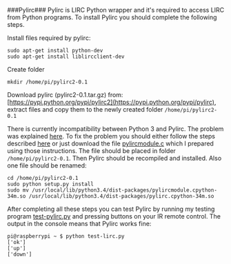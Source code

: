 ###Pylirc###
Pylirc is LIRC Python wrapper and it's required to access LIRC from Python programs. To install Pylirc you should complete the following steps.

Install files required by pylirc:
```
sudo apt-get install python-dev
sudo apt-get install liblircclient-dev
```
Create folder
```
mkdir /home/pi/pylirc2-0.1
```
Download pylirc (pylirc2-0.1.tar.gz) from: [https://pypi.python.org/pypi/pylirc2](https://pypi.python.org/pypi/pylirc), extract files and copy them to the newly created folder ```/home/pi/pylirc2-0.1```

There is currently incompatibility between Python 3 and Pylirc. The problem was explained [here](http://stackoverflow.com/questions/34691314/python3-4-pylirc-module-not-loaded-although-is-installed-on-my-system). To fix the problem you should either follow the steps described [here](https://github.com/offlinehacker-playground/pylirc2/issues/3#issuecomment-170238377) or just download the file [pylircmodule.c](https://github.com/project-owner/Peppy.doc/blob/master/files/pylircmodule.c) which I prepared using those instructions. The file should be placed in folder ```/home/pi/pylirc2-0.1```. Then Pylirc should be recompiled and installed. Also one file should be renamed:
```
cd /home/pi/pylirc2-0.1
sudo python setup.py install
sudo mv /usr/local/lib/python3.4/dist-packages/pylircmodule.cpython-34m.so /usr/local/lib/python3.4/dist-packages/pylirc.cpython-34m.so
```
After completing all these steps you can test Pylirc by running my testing program [test-pylirc.py](https://github.com/project-owner/Peppy.doc/blob/master/files/test-pylirc.py) and pressing buttons on your IR remote control. The output in the console means that Pylirc works fine:
```
pi@raspberrypi ~ $ python test-lirc.py
['ok']
['up']
['down']
```
